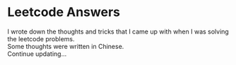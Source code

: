 # Leetcode Answers
I wrote down the thoughts and tricks that I came up with when I was solving the leetcode problems.  
Some thoughts were written in Chinese.  
Continue updating...  
